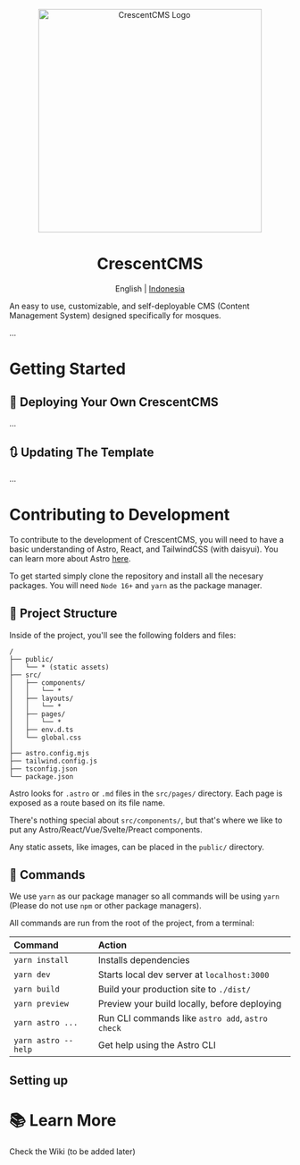 <p align="center">
    <img src="./public/logo.png" width="400px" alt="CrescentCMS Logo">
</p>

<h1 align="center">CrescentCMS</h1>

<p align="center">
    <a>English</a> |
    <a href="./README-id.md">Indonesia</a>
</p>


An easy to use, customizable, and self-deployable CMS (Content Management System) designed specifically for mosques.

...

# Getting Started

## 🚀 Deploying Your Own CrescentCMS

...

## 🔃 Updating The Template

...

# Contributing to Development

To contribute to the development of CrescentCMS, you will need to have a basic understanding of Astro, React, and TailwindCSS (with daisyui). You can learn more about Astro [here](https://docs.astro.build/).

To get started simply clone the repository and install all the necesary packages. You will need `Node 16+` and `yarn` as the package manager.

## 📂 Project Structure

Inside of the project, you'll see the following folders and files:

```
/
├── public/
│   └── * (static assets)
├── src/
│   ├── components/
│   │   └── *
│   ├── layouts/
│   │   └── * 
│   ├── pages/
│   │   └── * 
│   ├── env.d.ts  
│   └── global.css
│
├── astro.config.mjs
├── tailwind.config.js
├── tsconfig.json
└── package.json
```

Astro looks for `.astro` or `.md` files in the `src/pages/` directory. Each page is exposed as a route based on its file name.

There's nothing special about `src/components/`, but that's where we like to put any Astro/React/Vue/Svelte/Preact components.

Any static assets, like images, can be placed in the `public/` directory.

## 🧞 Commands

We use `yarn` as our package manager so all commands will be using `yarn` (Please do not use `npm` or other package managers).

All commands are run from the root of the project, from a terminal:

| Command             | Action                                           |
| :------------------ | :----------------------------------------------- |
| `yarn install`      | Installs dependencies                            |
| `yarn dev`          | Starts local dev server at `localhost:3000`      |
| `yarn build`        | Build your production site to `./dist/`          |
| `yarn preview`      | Preview your build locally, before deploying     |
| `yarn astro ...`    | Run CLI commands like `astro add`, `astro check` |
| `yarn astro --help` | Get help using the Astro CLI                     |

## Setting up

# 📚 Learn More

Check the Wiki (to be added later)